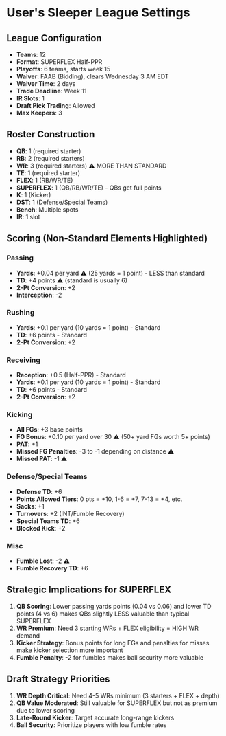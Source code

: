 # User's Sleeper League Settings

## League Configuration
- **Teams**: 12
- **Format**: SUPERFLEX Half-PPR 
- **Playoffs**: 6 teams, starts week 15
- **Waiver**: FAAB (Bidding), clears Wednesday 3 AM EDT
- **Waiver Time**: 2 days
- **Trade Deadline**: Week 11
- **IR Slots**: 1
- **Draft Pick Trading**: Allowed
- **Max Keepers**: 3

## Roster Construction
- **QB**: 1 (required starter)
- **RB**: 2 (required starters)
- **WR**: 3 (required starters) ⚠️ MORE THAN STANDARD
- **TE**: 1 (required starter)  
- **FLEX**: 1 (RB/WR/TE)
- **SUPERFLEX**: 1 (QB/RB/WR/TE) - QBs get full points
- **K**: 1 (Kicker)
- **DST**: 1 (Defense/Special Teams)
- **Bench**: Multiple spots
- **IR**: 1 slot

## Scoring (Non-Standard Elements Highlighted)

### Passing
- **Yards**: +0.04 per yard ⚠️ (25 yards = 1 point) - LESS than standard
- **TD**: +4 points ⚠️ (standard is usually 6)
- **2-Pt Conversion**: +2
- **Interception**: -2

### Rushing  
- **Yards**: +0.1 per yard (10 yards = 1 point) - Standard
- **TD**: +6 points - Standard
- **2-Pt Conversion**: +2

### Receiving
- **Reception**: +0.5 (Half-PPR) - Standard
- **Yards**: +0.1 per yard (10 yards = 1 point) - Standard  
- **TD**: +6 points - Standard
- **2-Pt Conversion**: +2

### Kicking
- **All FGs**: +3 base points
- **FG Bonus**: +0.10 per yard over 30 ⚠️ (50+ yard FGs worth 5+ points)
- **PAT**: +1
- **Missed FG Penalties**: -3 to -1 depending on distance ⚠️
- **Missed PAT**: -1 ⚠️

### Defense/Special Teams
- **Defense TD**: +6
- **Points Allowed Tiers**: 0 pts = +10, 1-6 = +7, 7-13 = +4, etc.
- **Sacks**: +1
- **Turnovers**: +2 (INT/Fumble Recovery)
- **Special Teams TD**: +6 
- **Blocked Kick**: +2

### Misc
- **Fumble Lost**: -2 ⚠️
- **Fumble Recovery TD**: +6

## Strategic Implications for SUPERFLEX

1. **QB Scoring**: Lower passing yards points (0.04 vs 0.06) and lower TD points (4 vs 6) makes QBs slightly LESS valuable than typical SUPERFLEX
2. **WR Premium**: Need 3 starting WRs + FLEX eligibility = HIGH WR demand
3. **Kicker Strategy**: Bonus points for long FGs and penalties for misses make kicker selection more important
4. **Fumble Penalty**: -2 for fumbles makes ball security more valuable

## Draft Strategy Priorities
1. **WR Depth Critical**: Need 4-5 WRs minimum (3 starters + FLEX + depth)
2. **QB Value Moderated**: Still valuable for SUPERFLEX but not as premium due to lower scoring
3. **Late-Round Kicker**: Target accurate long-range kickers
4. **Ball Security**: Prioritize players with low fumble rates
